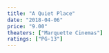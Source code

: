 ```yaml
---
title: "A Quiet Place"
date: "2018-04-06"
price: "9.00"
theaters: ["Marquette Cinemas"]
ratings: ["PG-13"]
---
```

